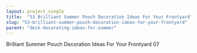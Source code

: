 ```yaml
---
layout: project_single
title:  "53 Brilliant Summer Pouch Decoration Ideas For Your Frontyard"
slug: "53-brilliant-summer-pouch-decoration-ideas-for-your-frontyard"
parent: "deck-decorating-ideas-for-summer"
---
```

Brilliant Summer Pouch Decoration Ideas For Your Frontyard 07